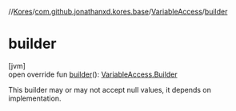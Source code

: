 //[Kores](../../../index.md)/[com.github.jonathanxd.kores.base](../index.md)/[VariableAccess](index.md)/[builder](builder.md)

# builder

[jvm]\
open override fun [builder](builder.md)(): [VariableAccess.Builder](-builder/index.md)

This builder may or may not accept null values, it depends on implementation.
